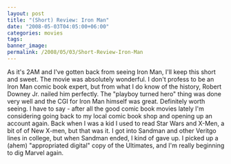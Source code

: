 ```yaml
---
layout: post
title: "(Short) Review: Iron Man"
date: "2008-05-03T04:05:00+06:00"
categories: movies 
tags: 
banner_image: 
permalink: /2008/05/03/Short-Review-Iron-Man
---
```


As it's 2AM and I've gotten back from seeing Iron Man, I'll keep this short and sweet. The movie was absolutely wonderful. I don't profess to be an Iron Man comic book expert, but from what I do know of the history, Robert Downey Jr. nailed him perfectly. The "playboy turned hero" thing was done very well and the CGI for Iron Man himself was great. Definitely worth seeing. I have to say - after all the good comic book movies lately I'm considering going back to my local comic book shop and opening up an account again. Back when I was a kid I used to read Star Wars and X-Men, a bit of of New X-men, but that was it. I got into Sandman and other Veritgo lines in college, but when Sandman ended, I kind of gave up. I picked up a (ahem) "appropriated digital" copy of the Ultimates, and I'm really beginning to dig Marvel again.
